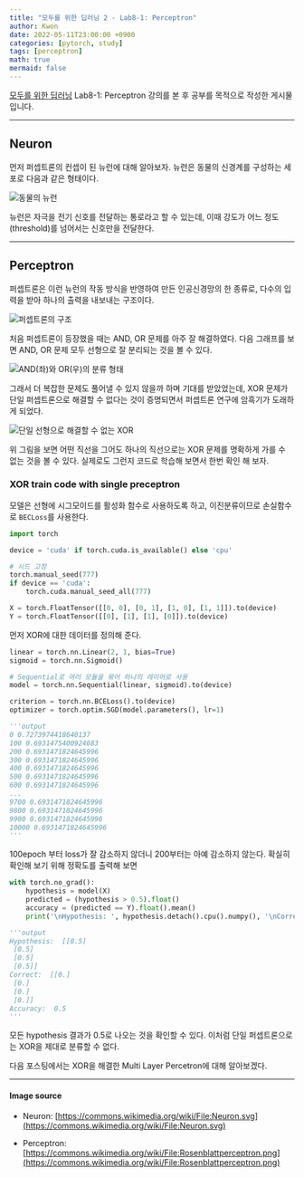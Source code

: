 ```yaml
---
title: "모두를 위한 딥러닝 2 - Lab8-1: Perceptron"
author: Kwon
date: 2022-05-11T23:00:00 +0900
categories: [pytorch, study]
tags: [perceptron]
math: true
mermaid: false
---
```


[모두를 위한 딥러닝](https://deeplearningzerotoall.github.io/season2/lec_pytorch.html) Lab8-1: Perceptron 강의를 본 후 공부를 목적으로 작성한 게시물입니다.

***

## Neuron

먼저 퍼셉트론의 컨셉이 된 뉴런에 대해 알아보자. 뉴런은 동물의 신경계를 구성하는 세포로 다음과 같은 형태이다.

![동물의 뉴런](/posting_imgs/lab8-1-1.svg)

뉴런은 자극을 전기 신호를 전달하는 통로라고 할 수 있는데, 이때 강도가 어느 정도(threshold)를 넘어서는 신호만을 전달한다.

***

## Perceptron

퍼셉트론은 이런 뉴런의 작동 방식을 반영하여 만든 인공신경망의 한 종류로, 다수의 입력을 받아 하나의 출력을 내보내는 구조이다.

![퍼셉트론의 구조](/posting_imgs/lab8-1-2.png)

처음 퍼셉트론이 등장했을 때는 AND, OR 문제를 아주 잘 해결하였다. 다음 그래프를 보면 AND, OR 문제 모두 선형으로 잘 분리되는 것을 볼 수 있다.

![AND(좌)와 OR(우)의 분류 형태](/posting_imgs/lab8-1-3.jpg)

그래서 더 복잡한 문제도 풀어낼 수 있지 않을까 하며 기대를 받았었는데, XOR 문제가 단일 퍼셉트론으로 해결할 수 없다는 것이 증명되면서 퍼셉트론 연구에 암흑기가 도래하게 되었다.

![단일 선형으로 해결할 수 없는 XOR](/posting_imgs/lab8-1-4.jpg)

위 그림을 보면 어떤 직선을 그어도 하나의 직선으로는 XOR 문제를 명확하게 가를 수 없는 것을 볼 수 있다.
실제로도 그런지 코드로 학습해 보면서 한번 확인 해 보자.

### XOR train code with single preceptron

모델은 선형에 시그모이드를 활성화 함수로 사용하도록 하고, 이진분류이므로 손실함수로 `BECLoss`를 사용한다.

```python
import torch

device = 'cuda' if torch.cuda.is_available() else 'cpu'

# 시드 고정
torch.manual_seed(777)
if device == 'cuda':
    torch.cuda.manual_seed_all(777)

X = torch.FloatTensor([[0, 0], [0, 1], [1, 0], [1, 1]]).to(device)
Y = torch.FloatTensor([[0], [1], [1], [0]]).to(device)
```

먼저 XOR에 대한 데이터를 정의해 준다.

```python
linear = torch.nn.Linear(2, 1, bias=True)
sigmoid = torch.nn.Sigmoid()

# Sequential로 여러 모듈을 묶어 하나의 레이어로 사용
model = torch.nn.Sequential(linear, sigmoid).to(device)

criterion = torch.nn.BCELoss().to(device)
optimizer = torch.optim.SGD(model.parameters(), lr=1)

'''output
0 0.7273974418640137
100 0.6931475400924683
200 0.6931471824645996
300 0.6931471824645996
400 0.6931471824645996
500 0.6931471824645996
600 0.6931471824645996
...
9700 0.6931471824645996
9800 0.6931471824645996
9900 0.6931471824645996
10000 0.6931471824645996
'''
```

100epoch 부터 loss가 잘 감소하지 않더니 200부터는 아예 감소하지 않는다. 확실히 확인해 보기 위해 정확도를 출력해 보면

```python
with torch.no_grad():
    hypothesis = model(X)
    predicted = (hypothesis > 0.5).float()
    accuracy = (predicted == Y).float().mean()
    print('\nHypothesis: ', hypothesis.detach().cpu().numpy(), '\nCorrect: ', predicted.detach().cpu().numpy(), '\nAccuracy: ', accuracy.item())

'''output
Hypothesis:  [[0.5]
 [0.5]
 [0.5]
 [0.5]] 
Correct:  [[0.]
 [0.]
 [0.]
 [0.]] 
Accuracy:  0.5
'''
```

모든 hypothesis 결과가 0.5로 나오는 것을 확인할 수 있다. 이처럼 단일 퍼셉트론으로는 XOR을 제대로 분류할 수 없다.

다음 포스팅에서는 XOR을 해결한 Multi Layer Percetron에 대해 알아보겠다.

***

#### Image source

* Neuron: [https://commons.wikimedia.org/wiki/File:Neuron.svg](https://commons.wikimedia.org/wiki/File:Neuron.svg)

* Perceptron: [https://commons.wikimedia.org/wiki/File:Rosenblattperceptron.png](https://commons.wikimedia.org/wiki/File:Rosenblattperceptron.png)